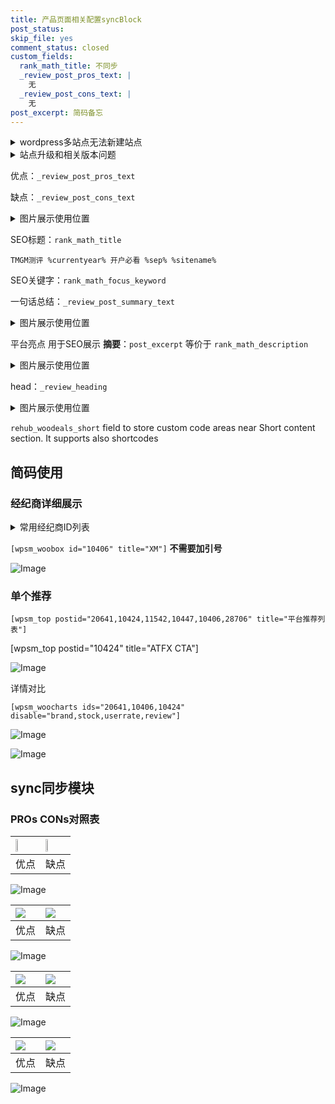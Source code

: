 ```yaml
---
title: 产品页面相关配置syncBlock
post_status: 
skip_file: yes
comment_status: closed
custom_fields:
  rank_math_title: 不同步
  _review_post_pros_text: |
    无
  _review_post_cons_text: |
    无
post_excerpt: 简码备忘
---
```

<details><summary>wordpress多站点无法新建站点</summary>

<li>和报错需要清理cookies一样的原因</li>
<li>wp-config.php里面<code>define( 'SUBDOMAIN_INSTALL', false );//子域名安装</code></li>
<li>新建子站点是用<code>define( 'SUBDOMAIN_INSTALL', true);//子域名安装</code> 完成以后，改成<code>false</code></li>
</details>

<details><summary>站点升级和相关版本问题</summary>

<p>wordpress：5.9.9
woocommerce：7.5.1
出现问题的地方：主题选项里面>><strong>Product layout >>compact style</strong></p>
<p>如何出现没有用过的字段 导致无法保存。先导出配置 然后进行修改，后面再次恢复即可。</p>
<p>出现部分字段无法显示时，需要返回默认布局后，对产品进行保存就好了。</p>
<p></p>
</details>

优点：`_review_post_pros_text`

缺点：`_review_post_cons_text`

<details><summary>图片展示使用位置</summary>

<img src="https://prod-files-secure.s3.us-west-2.amazonaws.com/39ed1227-6d7d-4570-be36-9ccd4a2c4241/f51d3d83-55d4-4bdf-9604-f37ec77ab556/Untitled.png?X-Amz-Algorithm=AWS4-HMAC-SHA256&X-Amz-Content-Sha256=UNSIGNED-PAYLOAD&X-Amz-Credential=ASIAZI2LB466WNIUMG77%2F20250528%2Fus-west-2%2Fs3%2Faws4_request&X-Amz-Date=20250528T105520Z&X-Amz-Expires=3600&X-Amz-Security-Token=IQoJb3JpZ2luX2VjEKv%2F%2F%2F%2F%2F%2F%2F%2F%2F%2FwEaCXVzLXdlc3QtMiJHMEUCIQCwGvghq2GPMQdnzZXqSua3UVb1%2FhQxkSmXpbAXAm24JAIgJShCklXRNtzcBkA9EajIPCBk%2FO90%2FPKOJMFB5Q6aniUq%2FwMIdBAAGgw2Mzc0MjMxODM4MDUiDFRxN2uULrRVuZNbFCrcA5G136tCQhXUdFfT2inN4qiSFF5fletWUzxh%2Bg7dVvsm9jX9lixbUa0d2PeTxzzn0zCm3sjFpCGTOJXSufBYYa63mg1MVQCCL0BnwMGE79RrUOXinMZQp70MjXwTuS3gDttDWwU%2BXcSJdq9EtIaflCed9XejTZh0u8AnV6Q3m9bKHjWbxO2L%2FnV3q%2FMoOg4KseCa8xDfAIL7XH%2FUSlmqwwMJCBJhTYSDMU8Bo6GoXl03lWOYZXLeb1IECv7ZQeJwbAiCcnO4Xd4XYOzptNfhoLxOpJA1BUuOHQkTfT8Xpw0NyhuYfh3lnNiGVPk5yUuKVXxIDS44ohNn9%2B4xU3B%2Flx1OG0zhNgy1MJYdUF%2FTNAv4W7INLOb6LqYFQC4kA9D9iy1teGPQUAU4mG5M%2Ba%2F7YmgI7myd3X%2BfKfMzb60pWTV5yokucrdv2lqcwBo%2BbxDa5QAq%2Fq7cbI%2F3OZ7Im1x6tZ0yKN3h3a7pjcS4S7f%2BSgziHAqEMPXEyEzlm8jt%2BB%2Fze%2F9YqsQiBXdEghkAmB%2Bwgh7XmW1siYqqPpQoJ4osvqIusdT9jYeAjuRu%2Bx8%2Fo5UWFvG656gG5CNDonbQuFJHbBlHVl%2FQzPBSjt0a3lECsdxNzYOVLS%2BS1iQgQNCrMLjL28EGOqUBHoCu5s5eP8gyn6SSFAV3xYr6uw8aJnKxoBEbP%2FQa3UTNVvLvKC8ObPkk6S5MxdHfIzbwx27d1eIlW905qqec0ZF9%2BXGe6qBH39tokHf5TF%2BB2AA9lao0iqCWOMMuY08Hbasq6I%2BhAfMSk4ePHmfInzQI0Ezr9jllNkD9M7FKT0JpzbjpcwEk6WyvvkIVRAvMrua2wL5Zo%2FawBLfaf%2B%2Fc4%2B7y2doK&X-Amz-Signature=f070c177897b3b20a7555ace531d28bda1c062ee8d244b7ac59c4bb0f91b11ed&X-Amz-SignedHeaders=host&x-id=GetObject" alt="Image">
</details>

SEO标题：`rank_math_title`

`TMGM测评 %currentyear% 开户必看 %sep% %sitename%`

SEO关键字：`rank_math_focus_keyword`

一句话总结：`_review_post_summary_text`

<details><summary>图片展示使用位置</summary>

<img src="https://prod-files-secure.s3.us-west-2.amazonaws.com/39ed1227-6d7d-4570-be36-9ccd4a2c4241/4b96a922-296c-4f4e-8630-d1c870cbce01/Untitled.png?X-Amz-Algorithm=AWS4-HMAC-SHA256&X-Amz-Content-Sha256=UNSIGNED-PAYLOAD&X-Amz-Credential=ASIAZI2LB4666S2PLPZW%2F20250528%2Fus-west-2%2Fs3%2Faws4_request&X-Amz-Date=20250528T105520Z&X-Amz-Expires=3600&X-Amz-Security-Token=IQoJb3JpZ2luX2VjEKv%2F%2F%2F%2F%2F%2F%2F%2F%2F%2FwEaCXVzLXdlc3QtMiJIMEYCIQCjwd1h6eAcAtJStEBOYS0u6LkKLmGUMucDSmGaV9L5VwIhALXSMDdnR3xwYeiYtpztC7VSwhR3ZvdrTezj2QCXmW6yKv8DCHQQABoMNjM3NDIzMTgzODA1IgxSqTm4HbBIl%2BYeAhsq3AMn2OqsKz11X%2FGas3QioD33JP5NkRw%2F%2FzaXMYANL%2BAZoYaAJSYTNz11hS6Pi01HBodKIIeihduZDoXQh0ajhVJKgNJitGzIFuB7v1G3qM8svNvUZcqPyvdUeDs0aRejRFwVb33G0Ad%2FU%2BIo9budc6wss8643JBYMAizNH%2Bevump0WaP531QHEkoBZLAIkS2Ha8Jd99E5si1E%2F6gD3aLQA9%2BAc%2FUtQB8LmqIApAnlLzaOZlyX8GpH35ZHOhUIrxAG0EKikEKOWh3Qc9cqs0kS902sU%2FvdMj9407NyUyscBs5VyvxjVH2R88%2F9nWuEu7cVdSVsYTdQ0GWERRXHw%2FBxk5krSUPRnQL3nYMGL2oVf%2FpgCkHZ%2BdMhJ2dVCFmyVf88Op8ce6a%2BweRrUDlsjxOg57sogKQt%2BYjBS7NL7EkVucnK48%2FEeG0Hb%2BWzyzfYsMo1xSv%2FKp82RBYu1HChavGtuWy%2BQwmX%2FTXT9cmqILLA3K%2BClrA7gGOlTfBvA8EAOsdmGzTa677exUoJfJIptBaJUrw0w96OEv6G0bD2yC%2BGCAtPbubKPaJ4RXNhNAQ9FhXGcZ79GvJx%2FFCX88blAP2ujpY7%2F%2BoEzhbi2hIsjwbpEuw4jusihev0yJs6PE9KDDAy9vBBjqkAehbmhkmVzR2ygWs71rP6NpsachSC4cimNFk1Wy0nvlcU4HZGQroMer48m9St4t50L2H9XcYPKO2py%2FXXBlHk1Wnh7UUuiT%2F3D%2FU%2FptTLhEunaHOYVsEeIS%2BRbSbin5KPWVhr5WlIUpnGG1jiW1jDPKULYG378Uteymkg1dqpq2vmGfj9ELeHtif6hQgq52urNIsLOHmk%2F5Cs4dJz1KoD1v6tGLQ&X-Amz-Signature=e6627fb1ec9657957e24192b0fb91f0359edb3d0cd0b11b75c583abf8417d19d&X-Amz-SignedHeaders=host&x-id=GetObject" alt="Image">
</details>

平台亮点 用于SEO展示 **摘要**：`post_excerpt`  等价于 `rank_math_description`

<details><summary>图片展示使用位置</summary>

<img src="https://prod-files-secure.s3.us-west-2.amazonaws.com/39ed1227-6d7d-4570-be36-9ccd4a2c4241/1ee11f63-b60a-4dfe-a7a7-d58ff23b5d88/Untitled.png?X-Amz-Algorithm=AWS4-HMAC-SHA256&X-Amz-Content-Sha256=UNSIGNED-PAYLOAD&X-Amz-Credential=ASIAZI2LB466XGVJFTI3%2F20250528%2Fus-west-2%2Fs3%2Faws4_request&X-Amz-Date=20250528T105520Z&X-Amz-Expires=3600&X-Amz-Security-Token=IQoJb3JpZ2luX2VjEKv%2F%2F%2F%2F%2F%2F%2F%2F%2F%2FwEaCXVzLXdlc3QtMiJIMEYCIQDMjl1VrImkQWm%2F0ILi704bq3fpjK81zGzd49500ZwLdwIhALM14ZGETwxbyb%2F7JDnW6%2FkrE64W1YVOthPAONBYSPqoKv8DCHQQABoMNjM3NDIzMTgzODA1IgyemleOm7o3%2Bi4yI6Yq3APNi4brQBuqJhjhk%2B657k1xxDWmR%2BiMXMMTeiQqWXZapmJIdDSBx%2BpVu%2Bp7CyWJCEZAR6KqxXqXW%2BIYckimG%2BZ75l3efi%2BtyuAcW2dO8%2Bb6rpAKf5OX0qb5IUytn%2F%2FgIh9sA6VkovTwYitwhYiCGBTNjSpFd0wE33AytLICFNepHNl%2F8i7%2FyxFi%2B3jOadZCeblIOAIs0XDUhWqglqDJGkD42MfqxwN2s3CYMVVOMI2tKZpV2zTlsr1hDB6OfYXaPXBlmcrIw1XqgeeJ9tRslazVmxwUJnnJvNdxKdrlHwZmlFNykUp8DbiYNMM3jQNcTarDg5YxyG6Sj2yKkjEgsCr07dXrzvheEeJlLoPOPhf%2BpslZEAZykmrnhAwTEt3JFZQm%2FZV6AOYSfPVP6bRCUE5uJY9VP4gv0VBrESggaHYPwzGjnWEk6mcQ5ctkEBZAA%2F7fAS5hdG%2B96mbcoqd6lXCm2nDm%2FhE%2BqIm7Un1rxrB0w4DmNAP2RtR5FDw6bi5t%2B5UGDQyJTmfsmi8FU3nYxZzHyiLAMUwy4K3qahhMftmjvz9JSLPLShpx7cqj8nKhK%2BPYyo7r2371xVXKGtzonOjhVQXIao1rRtukL%2FnOReDo0uSKTAlQGpPXlcvl3jDfy9vBBjqkAch%2BwQziu%2Fi%2BPqZXiHNUHMrZWK%2FWHCQpRRBQf1nyqIath2n%2FG4TcEvG2XoQ331l%2B2uNqCLb2FxROdwnSM3y0XpBf1Cfy6Hi9JkCFy9v8Xl3bVYtV0J2r3cAmsT3FfsgfJgmwESHt%2BphdeWKxdTyBDT6FKlkW%2FzGRYRUDn1RRnyXbPTSch3FZUtX6I%2FxlemDpZSlxV0Vxxh4U2fVjcXUw7EMyFGF1&X-Amz-Signature=9a546f67d7157770d5704e55dec17e4f38bdee4288d50c3eb9e4fdef11c490bd&X-Amz-SignedHeaders=host&x-id=GetObject" alt="Image">
<img src="https://prod-files-secure.s3.us-west-2.amazonaws.com/39ed1227-6d7d-4570-be36-9ccd4a2c4241/ad4118b5-78d8-4fbe-801e-3b29b5d99c01/Untitled.png?X-Amz-Algorithm=AWS4-HMAC-SHA256&X-Amz-Content-Sha256=UNSIGNED-PAYLOAD&X-Amz-Credential=ASIAZI2LB466XGVJFTI3%2F20250528%2Fus-west-2%2Fs3%2Faws4_request&X-Amz-Date=20250528T105520Z&X-Amz-Expires=3600&X-Amz-Security-Token=IQoJb3JpZ2luX2VjEKv%2F%2F%2F%2F%2F%2F%2F%2F%2F%2FwEaCXVzLXdlc3QtMiJIMEYCIQDMjl1VrImkQWm%2F0ILi704bq3fpjK81zGzd49500ZwLdwIhALM14ZGETwxbyb%2F7JDnW6%2FkrE64W1YVOthPAONBYSPqoKv8DCHQQABoMNjM3NDIzMTgzODA1IgyemleOm7o3%2Bi4yI6Yq3APNi4brQBuqJhjhk%2B657k1xxDWmR%2BiMXMMTeiQqWXZapmJIdDSBx%2BpVu%2Bp7CyWJCEZAR6KqxXqXW%2BIYckimG%2BZ75l3efi%2BtyuAcW2dO8%2Bb6rpAKf5OX0qb5IUytn%2F%2FgIh9sA6VkovTwYitwhYiCGBTNjSpFd0wE33AytLICFNepHNl%2F8i7%2FyxFi%2B3jOadZCeblIOAIs0XDUhWqglqDJGkD42MfqxwN2s3CYMVVOMI2tKZpV2zTlsr1hDB6OfYXaPXBlmcrIw1XqgeeJ9tRslazVmxwUJnnJvNdxKdrlHwZmlFNykUp8DbiYNMM3jQNcTarDg5YxyG6Sj2yKkjEgsCr07dXrzvheEeJlLoPOPhf%2BpslZEAZykmrnhAwTEt3JFZQm%2FZV6AOYSfPVP6bRCUE5uJY9VP4gv0VBrESggaHYPwzGjnWEk6mcQ5ctkEBZAA%2F7fAS5hdG%2B96mbcoqd6lXCm2nDm%2FhE%2BqIm7Un1rxrB0w4DmNAP2RtR5FDw6bi5t%2B5UGDQyJTmfsmi8FU3nYxZzHyiLAMUwy4K3qahhMftmjvz9JSLPLShpx7cqj8nKhK%2BPYyo7r2371xVXKGtzonOjhVQXIao1rRtukL%2FnOReDo0uSKTAlQGpPXlcvl3jDfy9vBBjqkAch%2BwQziu%2Fi%2BPqZXiHNUHMrZWK%2FWHCQpRRBQf1nyqIath2n%2FG4TcEvG2XoQ331l%2B2uNqCLb2FxROdwnSM3y0XpBf1Cfy6Hi9JkCFy9v8Xl3bVYtV0J2r3cAmsT3FfsgfJgmwESHt%2BphdeWKxdTyBDT6FKlkW%2FzGRYRUDn1RRnyXbPTSch3FZUtX6I%2FxlemDpZSlxV0Vxxh4U2fVjcXUw7EMyFGF1&X-Amz-Signature=f3b2c0aa7202089a72f45267b8d93aaad948c9359bdcf6a3f8b298774828becc&X-Amz-SignedHeaders=host&x-id=GetObject" alt="Image">
<img src="https://prod-files-secure.s3.us-west-2.amazonaws.com/39ed1227-6d7d-4570-be36-9ccd4a2c4241/a38cf7c9-a79c-4b64-9e94-13589fe0758b/Untitled.png?X-Amz-Algorithm=AWS4-HMAC-SHA256&X-Amz-Content-Sha256=UNSIGNED-PAYLOAD&X-Amz-Credential=ASIAZI2LB466XGVJFTI3%2F20250528%2Fus-west-2%2Fs3%2Faws4_request&X-Amz-Date=20250528T105520Z&X-Amz-Expires=3600&X-Amz-Security-Token=IQoJb3JpZ2luX2VjEKv%2F%2F%2F%2F%2F%2F%2F%2F%2F%2FwEaCXVzLXdlc3QtMiJIMEYCIQDMjl1VrImkQWm%2F0ILi704bq3fpjK81zGzd49500ZwLdwIhALM14ZGETwxbyb%2F7JDnW6%2FkrE64W1YVOthPAONBYSPqoKv8DCHQQABoMNjM3NDIzMTgzODA1IgyemleOm7o3%2Bi4yI6Yq3APNi4brQBuqJhjhk%2B657k1xxDWmR%2BiMXMMTeiQqWXZapmJIdDSBx%2BpVu%2Bp7CyWJCEZAR6KqxXqXW%2BIYckimG%2BZ75l3efi%2BtyuAcW2dO8%2Bb6rpAKf5OX0qb5IUytn%2F%2FgIh9sA6VkovTwYitwhYiCGBTNjSpFd0wE33AytLICFNepHNl%2F8i7%2FyxFi%2B3jOadZCeblIOAIs0XDUhWqglqDJGkD42MfqxwN2s3CYMVVOMI2tKZpV2zTlsr1hDB6OfYXaPXBlmcrIw1XqgeeJ9tRslazVmxwUJnnJvNdxKdrlHwZmlFNykUp8DbiYNMM3jQNcTarDg5YxyG6Sj2yKkjEgsCr07dXrzvheEeJlLoPOPhf%2BpslZEAZykmrnhAwTEt3JFZQm%2FZV6AOYSfPVP6bRCUE5uJY9VP4gv0VBrESggaHYPwzGjnWEk6mcQ5ctkEBZAA%2F7fAS5hdG%2B96mbcoqd6lXCm2nDm%2FhE%2BqIm7Un1rxrB0w4DmNAP2RtR5FDw6bi5t%2B5UGDQyJTmfsmi8FU3nYxZzHyiLAMUwy4K3qahhMftmjvz9JSLPLShpx7cqj8nKhK%2BPYyo7r2371xVXKGtzonOjhVQXIao1rRtukL%2FnOReDo0uSKTAlQGpPXlcvl3jDfy9vBBjqkAch%2BwQziu%2Fi%2BPqZXiHNUHMrZWK%2FWHCQpRRBQf1nyqIath2n%2FG4TcEvG2XoQ331l%2B2uNqCLb2FxROdwnSM3y0XpBf1Cfy6Hi9JkCFy9v8Xl3bVYtV0J2r3cAmsT3FfsgfJgmwESHt%2BphdeWKxdTyBDT6FKlkW%2FzGRYRUDn1RRnyXbPTSch3FZUtX6I%2FxlemDpZSlxV0Vxxh4U2fVjcXUw7EMyFGF1&X-Amz-Signature=501c0d25b2b2da901d4230416c772620757159187f3acbd8a41e6eacdf118614&X-Amz-SignedHeaders=host&x-id=GetObject" alt="Image">
<img src="https://prod-files-secure.s3.us-west-2.amazonaws.com/39ed1227-6d7d-4570-be36-9ccd4a2c4241/7da6fc1e-d2ac-42ae-8c75-cb5749aa18f6/Untitled.png?X-Amz-Algorithm=AWS4-HMAC-SHA256&X-Amz-Content-Sha256=UNSIGNED-PAYLOAD&X-Amz-Credential=ASIAZI2LB466XGVJFTI3%2F20250528%2Fus-west-2%2Fs3%2Faws4_request&X-Amz-Date=20250528T105520Z&X-Amz-Expires=3600&X-Amz-Security-Token=IQoJb3JpZ2luX2VjEKv%2F%2F%2F%2F%2F%2F%2F%2F%2F%2FwEaCXVzLXdlc3QtMiJIMEYCIQDMjl1VrImkQWm%2F0ILi704bq3fpjK81zGzd49500ZwLdwIhALM14ZGETwxbyb%2F7JDnW6%2FkrE64W1YVOthPAONBYSPqoKv8DCHQQABoMNjM3NDIzMTgzODA1IgyemleOm7o3%2Bi4yI6Yq3APNi4brQBuqJhjhk%2B657k1xxDWmR%2BiMXMMTeiQqWXZapmJIdDSBx%2BpVu%2Bp7CyWJCEZAR6KqxXqXW%2BIYckimG%2BZ75l3efi%2BtyuAcW2dO8%2Bb6rpAKf5OX0qb5IUytn%2F%2FgIh9sA6VkovTwYitwhYiCGBTNjSpFd0wE33AytLICFNepHNl%2F8i7%2FyxFi%2B3jOadZCeblIOAIs0XDUhWqglqDJGkD42MfqxwN2s3CYMVVOMI2tKZpV2zTlsr1hDB6OfYXaPXBlmcrIw1XqgeeJ9tRslazVmxwUJnnJvNdxKdrlHwZmlFNykUp8DbiYNMM3jQNcTarDg5YxyG6Sj2yKkjEgsCr07dXrzvheEeJlLoPOPhf%2BpslZEAZykmrnhAwTEt3JFZQm%2FZV6AOYSfPVP6bRCUE5uJY9VP4gv0VBrESggaHYPwzGjnWEk6mcQ5ctkEBZAA%2F7fAS5hdG%2B96mbcoqd6lXCm2nDm%2FhE%2BqIm7Un1rxrB0w4DmNAP2RtR5FDw6bi5t%2B5UGDQyJTmfsmi8FU3nYxZzHyiLAMUwy4K3qahhMftmjvz9JSLPLShpx7cqj8nKhK%2BPYyo7r2371xVXKGtzonOjhVQXIao1rRtukL%2FnOReDo0uSKTAlQGpPXlcvl3jDfy9vBBjqkAch%2BwQziu%2Fi%2BPqZXiHNUHMrZWK%2FWHCQpRRBQf1nyqIath2n%2FG4TcEvG2XoQ331l%2B2uNqCLb2FxROdwnSM3y0XpBf1Cfy6Hi9JkCFy9v8Xl3bVYtV0J2r3cAmsT3FfsgfJgmwESHt%2BphdeWKxdTyBDT6FKlkW%2FzGRYRUDn1RRnyXbPTSch3FZUtX6I%2FxlemDpZSlxV0Vxxh4U2fVjcXUw7EMyFGF1&X-Amz-Signature=60989ea938b77cc4522e7c9692dbd11f228057382592b5f1366e3d2e61be79ca&X-Amz-SignedHeaders=host&x-id=GetObject" alt="Image">
<img src="https://prod-files-secure.s3.us-west-2.amazonaws.com/39ed1227-6d7d-4570-be36-9ccd4a2c4241/7e97f40a-eaee-47f5-b2f9-475f96808fa7/Untitled.png?X-Amz-Algorithm=AWS4-HMAC-SHA256&X-Amz-Content-Sha256=UNSIGNED-PAYLOAD&X-Amz-Credential=ASIAZI2LB466XGVJFTI3%2F20250528%2Fus-west-2%2Fs3%2Faws4_request&X-Amz-Date=20250528T105520Z&X-Amz-Expires=3600&X-Amz-Security-Token=IQoJb3JpZ2luX2VjEKv%2F%2F%2F%2F%2F%2F%2F%2F%2F%2FwEaCXVzLXdlc3QtMiJIMEYCIQDMjl1VrImkQWm%2F0ILi704bq3fpjK81zGzd49500ZwLdwIhALM14ZGETwxbyb%2F7JDnW6%2FkrE64W1YVOthPAONBYSPqoKv8DCHQQABoMNjM3NDIzMTgzODA1IgyemleOm7o3%2Bi4yI6Yq3APNi4brQBuqJhjhk%2B657k1xxDWmR%2BiMXMMTeiQqWXZapmJIdDSBx%2BpVu%2Bp7CyWJCEZAR6KqxXqXW%2BIYckimG%2BZ75l3efi%2BtyuAcW2dO8%2Bb6rpAKf5OX0qb5IUytn%2F%2FgIh9sA6VkovTwYitwhYiCGBTNjSpFd0wE33AytLICFNepHNl%2F8i7%2FyxFi%2B3jOadZCeblIOAIs0XDUhWqglqDJGkD42MfqxwN2s3CYMVVOMI2tKZpV2zTlsr1hDB6OfYXaPXBlmcrIw1XqgeeJ9tRslazVmxwUJnnJvNdxKdrlHwZmlFNykUp8DbiYNMM3jQNcTarDg5YxyG6Sj2yKkjEgsCr07dXrzvheEeJlLoPOPhf%2BpslZEAZykmrnhAwTEt3JFZQm%2FZV6AOYSfPVP6bRCUE5uJY9VP4gv0VBrESggaHYPwzGjnWEk6mcQ5ctkEBZAA%2F7fAS5hdG%2B96mbcoqd6lXCm2nDm%2FhE%2BqIm7Un1rxrB0w4DmNAP2RtR5FDw6bi5t%2B5UGDQyJTmfsmi8FU3nYxZzHyiLAMUwy4K3qahhMftmjvz9JSLPLShpx7cqj8nKhK%2BPYyo7r2371xVXKGtzonOjhVQXIao1rRtukL%2FnOReDo0uSKTAlQGpPXlcvl3jDfy9vBBjqkAch%2BwQziu%2Fi%2BPqZXiHNUHMrZWK%2FWHCQpRRBQf1nyqIath2n%2FG4TcEvG2XoQ331l%2B2uNqCLb2FxROdwnSM3y0XpBf1Cfy6Hi9JkCFy9v8Xl3bVYtV0J2r3cAmsT3FfsgfJgmwESHt%2BphdeWKxdTyBDT6FKlkW%2FzGRYRUDn1RRnyXbPTSch3FZUtX6I%2FxlemDpZSlxV0Vxxh4U2fVjcXUw7EMyFGF1&X-Amz-Signature=1147ba880c4617394967a35e992ee72e489a11733f7654acf69a851fe0c1d0c6&X-Amz-SignedHeaders=host&x-id=GetObject" alt="Image">
</details>

head：`_review_heading`

<details><summary>图片展示使用位置</summary>

<img src="https://prod-files-secure.s3.us-west-2.amazonaws.com/39ed1227-6d7d-4570-be36-9ccd4a2c4241/3a4650ad-9887-415c-889a-edd51fa54f27/Untitled.png?X-Amz-Algorithm=AWS4-HMAC-SHA256&X-Amz-Content-Sha256=UNSIGNED-PAYLOAD&X-Amz-Credential=ASIAZI2LB466Q4SZYUX6%2F20250528%2Fus-west-2%2Fs3%2Faws4_request&X-Amz-Date=20250528T105520Z&X-Amz-Expires=3600&X-Amz-Security-Token=IQoJb3JpZ2luX2VjEKv%2F%2F%2F%2F%2F%2F%2F%2F%2F%2FwEaCXVzLXdlc3QtMiJGMEQCIFShVL0OjdgmDFpCsYXn8g%2F9lE9cLJzBEFXPKbant4d1AiBqhUigmojSUQAytX4M3%2BiCWmTAlSS6j4RVsAU%2B5VM40Cr%2FAwh0EAAaDDYzNzQyMzE4MzgwNSIMZzUrC2vDPKgcyFVuKtwDNBfOJrRiAX0tUGhiSvftLuaeKELPR2P3CYGDPzfRhWGjbLwmhR%2FKKAXhlPtJkVtH6P2VXia9vzJQQPecXZTudm%2FsQ0kAd8TQOu1qZkTwnL%2BYLEPiBI%2BSNXsIfkorsIYoVgz%2F5y51XTc8GifblP7mF9%2F3b9EFqqr%2B96insG8sdNrYEe9AwyJOJlOIyIPpqxf9994b3sJiT5PMiKYr1Y0NmgaAOdvc0xW%2FdduXt6%2B%2FcpWy48ET8mApA1HE8rdfRZhgwZQVhOv74jkuVD%2FK6CaOFbefzsa3xW2hyrq0CtPrHg1btvICKvPDRvI8Fcf6buuaEe5zyrRk5lqEBmiNpzUL7AIX6OxUCyfSJn%2FGtGeQHuGYlaTXNeI7TEsidILZuRfFjRU6Eh4pr6vuaBX2D94yGDwx6ZhRBpR8uJMvTharnsTLIJooa3kuYdS2BirHsZYI9lOYR31KWv5YpKVrpkB0rj8%2B1RG2%2BLLDq1xqk2PI7cG0HDkoinoQ8vCZQbl%2BFCSenyQtGQsi9Tk3J21dQqhCZoK6JVg%2F8ZHC0M%2Be3jQPn6NuXENOXeboFoVlOzbH%2Fdkc7fDF8YmH1q%2BZbm83uJVX3G6K8zrWLlfDRBgIr7h0Y319CJUKeU6365Rajrcw9MvbwQY6pgFyAfQvqW%2BwLe%2BdMSNMSWz73vOvLvn1NYmT05uwtz9yiyu%2BeaimF6inCi1SwZmtcwMN7dA7pBhQruMnNA40QOhHGHQ%2FA6tnBDB9WOLk4DVsNhkf7w4T06YmT5EozFpFysloJt9pozuGSXe1m0rD9PEOSk632HevWGs2bQuoNLvX80%2FvkZ0eiWuabmcVYxPNhWU6bePZcREpX19DVOhFnVhSAgjpSC1e&X-Amz-Signature=7e89e7b55065ae1b578fd5b6f95cac99252a8b565576ca5e148b895b69050294&X-Amz-SignedHeaders=host&x-id=GetObject" alt="Image">
</details>

`rehub_woodeals_short`	field to store custom code areas near Short content section. It supports also shortcodes



## 简码使用

### 经纪商详细展示

<details><summary>常用经纪商ID列表</summary>

<pre><code class="php">嘉盛 ===> 20641  [wpsm_woobox id="20641" title="嘉盛"]
易信easymarkets ===> 11542  [wpsm_woobox id="11542" title="易信easymarkets"]
ATFX外汇 ===> 10424  [wpsm_woobox id="10424" title="ATFX"]
XM ===> 10406  [wpsm_woobox id="10406" title="XM"]
TMGM ===> 29622  [wpsm_woobox id="29622" title="TMGM"]
HYCM ===> 10447  [wpsm_woobox id="10447" title="HYCM"]
fpmarkets澳福外汇 ===> 20639  [wpsm_woobox id="20639" title="fpmarkets澳福外汇"]</code></pre>
</details>

`[wpsm_woobox id="10406" title="XM"]` **不需要加引号**

![Image](https://prod-files-secure.s3.us-west-2.amazonaws.com/39ed1227-6d7d-4570-be36-9ccd4a2c4241/4f898f9d-0fa7-4e43-acd3-ac6bc7be575a/Untitled.png?X-Amz-Algorithm=AWS4-HMAC-SHA256&X-Amz-Content-Sha256=UNSIGNED-PAYLOAD&X-Amz-Credential=ASIAZI2LB4665R72RBKP%2F20250528%2Fus-west-2%2Fs3%2Faws4_request&X-Amz-Date=20250528T105518Z&X-Amz-Expires=3600&X-Amz-Security-Token=IQoJb3JpZ2luX2VjEKv%2F%2F%2F%2F%2F%2F%2F%2F%2F%2FwEaCXVzLXdlc3QtMiJHMEUCIGxzshIpkYU6rPt6AH5sIRob51HT2Cy3d9qac38JGFViAiEA4vjqGIfOl72W53j1Gebv7WQTWmL8hOD9RGvTi7Wl2Vcq%2FwMIdBAAGgw2Mzc0MjMxODM4MDUiDM8F5OfkdM82QQ054yrcAwsQt%2F%2FJjH46IHWPi6s%2FK9DDS7RCKjn2MrH9jVvwizcmWaxM6KpMKyZbDTcA4ZYhxJon19EdccTMqnSkqeGpzUfzkJP1g8q%2FUxabSEgJ1PUquQY3f9QbGaPqAJ58PjWuhovPBEfzQhYxBIiAF72ORjhohqNmtnQ7XYVgXCQU3CoAxQ62TtoLLesyQd95uNNlzupcgcTPwFkejZJE%2BKpAiH%2BIeBB3lVPCE4UFG3DlUmAZwZ1hCif7V5IR4QQ5%2FZvt6zkyPtKRT%2FVMvZ%2B7R07hu1nSu8gAVsoBZyNuu%2FAc4ZgMcTbP8r%2Fi9o50%2BSbKO5LPbSQUrlF88PFvof33WxzY7byVS4hqOJSnKGGatqi2TVRoShka8UX0l2wAzlqlGeQtzpgs5VL%2FPfYJCBIG0MpKz6C%2BDv9Wt4oFkgozVWHNXgp9LnZP9MUGWmA8a3va%2FZPIZaPIM5Dm7rslESlQ8nKut7y0l289ZSmNvFTHFI3AoVGHcPxGGKXJ3xixH2ktn69z4F2JMGrMGvZW87LUSMeaDM58GlOtLPcj5rnCoft6hepMupUyyg1RFgctGwghBpXphXRWHHuxlL4N247dYP6vOInuiM6FYXmkYqDiQvCEb6LXx%2B9M7qgGubEqdK7PMIrM28EGOqUBuWi8STu0nmsfCNarDb0qN5KI5XGIDKPtzDS2ohxYG5h9xhXht6P6XsqmGMTkllnFRxK74wlIMMQMB%2FVXgPs%2B2XkzyTKl7B1l35wvI1JXhW0kKoQimrh9%2BESE57Y%2BapVenalDFF9HdEwNChdW0cZNE5CGJHBZDtCN5mLJwKpF%2BVG7UdxYbQ%2BxlPIupmOzbc32%2ByxYVTn2zBCrE7rnIRIFeqOnlHyw&X-Amz-Signature=b41086b7d48a0e472f8f114b5225b0e9b63e70d13c5f945ef0424f0b2c1231c3&X-Amz-SignedHeaders=host&x-id=GetObject)

### 单个推荐
`[wpsm_top postid="20641,10424,11542,10447,10406,28706" title="平台推荐列表"]`

[wpsm_top postid="10424" title="ATFX CTA"]

![Image](https://prod-files-secure.s3.us-west-2.amazonaws.com/39ed1227-6d7d-4570-be36-9ccd4a2c4241/5ac620dc-51a8-48b6-b55d-91f47299193c/Untitled.png?X-Amz-Algorithm=AWS4-HMAC-SHA256&X-Amz-Content-Sha256=UNSIGNED-PAYLOAD&X-Amz-Credential=ASIAZI2LB4665R72RBKP%2F20250528%2Fus-west-2%2Fs3%2Faws4_request&X-Amz-Date=20250528T105518Z&X-Amz-Expires=3600&X-Amz-Security-Token=IQoJb3JpZ2luX2VjEKv%2F%2F%2F%2F%2F%2F%2F%2F%2F%2FwEaCXVzLXdlc3QtMiJHMEUCIGxzshIpkYU6rPt6AH5sIRob51HT2Cy3d9qac38JGFViAiEA4vjqGIfOl72W53j1Gebv7WQTWmL8hOD9RGvTi7Wl2Vcq%2FwMIdBAAGgw2Mzc0MjMxODM4MDUiDM8F5OfkdM82QQ054yrcAwsQt%2F%2FJjH46IHWPi6s%2FK9DDS7RCKjn2MrH9jVvwizcmWaxM6KpMKyZbDTcA4ZYhxJon19EdccTMqnSkqeGpzUfzkJP1g8q%2FUxabSEgJ1PUquQY3f9QbGaPqAJ58PjWuhovPBEfzQhYxBIiAF72ORjhohqNmtnQ7XYVgXCQU3CoAxQ62TtoLLesyQd95uNNlzupcgcTPwFkejZJE%2BKpAiH%2BIeBB3lVPCE4UFG3DlUmAZwZ1hCif7V5IR4QQ5%2FZvt6zkyPtKRT%2FVMvZ%2B7R07hu1nSu8gAVsoBZyNuu%2FAc4ZgMcTbP8r%2Fi9o50%2BSbKO5LPbSQUrlF88PFvof33WxzY7byVS4hqOJSnKGGatqi2TVRoShka8UX0l2wAzlqlGeQtzpgs5VL%2FPfYJCBIG0MpKz6C%2BDv9Wt4oFkgozVWHNXgp9LnZP9MUGWmA8a3va%2FZPIZaPIM5Dm7rslESlQ8nKut7y0l289ZSmNvFTHFI3AoVGHcPxGGKXJ3xixH2ktn69z4F2JMGrMGvZW87LUSMeaDM58GlOtLPcj5rnCoft6hepMupUyyg1RFgctGwghBpXphXRWHHuxlL4N247dYP6vOInuiM6FYXmkYqDiQvCEb6LXx%2B9M7qgGubEqdK7PMIrM28EGOqUBuWi8STu0nmsfCNarDb0qN5KI5XGIDKPtzDS2ohxYG5h9xhXht6P6XsqmGMTkllnFRxK74wlIMMQMB%2FVXgPs%2B2XkzyTKl7B1l35wvI1JXhW0kKoQimrh9%2BESE57Y%2BapVenalDFF9HdEwNChdW0cZNE5CGJHBZDtCN5mLJwKpF%2BVG7UdxYbQ%2BxlPIupmOzbc32%2ByxYVTn2zBCrE7rnIRIFeqOnlHyw&X-Amz-Signature=00ab348c16441c3359a28f8dd639454c99af0c3f9c5f83381f86b6286825b5d9&X-Amz-SignedHeaders=host&x-id=GetObject)

详情对比

`[wpsm_woocharts ids="20641,10406,10424" disable="brand,stock,userrate,review"]`

![Image](https://prod-files-secure.s3.us-west-2.amazonaws.com/39ed1227-6d7d-4570-be36-9ccd4a2c4241/bf3ba45f-b9f3-4295-8aef-b4a495fd25f4/Untitled.png?X-Amz-Algorithm=AWS4-HMAC-SHA256&X-Amz-Content-Sha256=UNSIGNED-PAYLOAD&X-Amz-Credential=ASIAZI2LB4665R72RBKP%2F20250528%2Fus-west-2%2Fs3%2Faws4_request&X-Amz-Date=20250528T105518Z&X-Amz-Expires=3600&X-Amz-Security-Token=IQoJb3JpZ2luX2VjEKv%2F%2F%2F%2F%2F%2F%2F%2F%2F%2FwEaCXVzLXdlc3QtMiJHMEUCIGxzshIpkYU6rPt6AH5sIRob51HT2Cy3d9qac38JGFViAiEA4vjqGIfOl72W53j1Gebv7WQTWmL8hOD9RGvTi7Wl2Vcq%2FwMIdBAAGgw2Mzc0MjMxODM4MDUiDM8F5OfkdM82QQ054yrcAwsQt%2F%2FJjH46IHWPi6s%2FK9DDS7RCKjn2MrH9jVvwizcmWaxM6KpMKyZbDTcA4ZYhxJon19EdccTMqnSkqeGpzUfzkJP1g8q%2FUxabSEgJ1PUquQY3f9QbGaPqAJ58PjWuhovPBEfzQhYxBIiAF72ORjhohqNmtnQ7XYVgXCQU3CoAxQ62TtoLLesyQd95uNNlzupcgcTPwFkejZJE%2BKpAiH%2BIeBB3lVPCE4UFG3DlUmAZwZ1hCif7V5IR4QQ5%2FZvt6zkyPtKRT%2FVMvZ%2B7R07hu1nSu8gAVsoBZyNuu%2FAc4ZgMcTbP8r%2Fi9o50%2BSbKO5LPbSQUrlF88PFvof33WxzY7byVS4hqOJSnKGGatqi2TVRoShka8UX0l2wAzlqlGeQtzpgs5VL%2FPfYJCBIG0MpKz6C%2BDv9Wt4oFkgozVWHNXgp9LnZP9MUGWmA8a3va%2FZPIZaPIM5Dm7rslESlQ8nKut7y0l289ZSmNvFTHFI3AoVGHcPxGGKXJ3xixH2ktn69z4F2JMGrMGvZW87LUSMeaDM58GlOtLPcj5rnCoft6hepMupUyyg1RFgctGwghBpXphXRWHHuxlL4N247dYP6vOInuiM6FYXmkYqDiQvCEb6LXx%2B9M7qgGubEqdK7PMIrM28EGOqUBuWi8STu0nmsfCNarDb0qN5KI5XGIDKPtzDS2ohxYG5h9xhXht6P6XsqmGMTkllnFRxK74wlIMMQMB%2FVXgPs%2B2XkzyTKl7B1l35wvI1JXhW0kKoQimrh9%2BESE57Y%2BapVenalDFF9HdEwNChdW0cZNE5CGJHBZDtCN5mLJwKpF%2BVG7UdxYbQ%2BxlPIupmOzbc32%2ByxYVTn2zBCrE7rnIRIFeqOnlHyw&X-Amz-Signature=0dab84672b2c00e065c8832c5e2bfc612d04f392dc7ddb4f094a286b55e40ea0&X-Amz-SignedHeaders=host&x-id=GetObject)

![Image](https://prod-files-secure.s3.us-west-2.amazonaws.com/39ed1227-6d7d-4570-be36-9ccd4a2c4241/30bc56ef-f383-4b48-9768-2ebc9e436ec0/Untitled.png?X-Amz-Algorithm=AWS4-HMAC-SHA256&X-Amz-Content-Sha256=UNSIGNED-PAYLOAD&X-Amz-Credential=ASIAZI2LB4665R72RBKP%2F20250528%2Fus-west-2%2Fs3%2Faws4_request&X-Amz-Date=20250528T105518Z&X-Amz-Expires=3600&X-Amz-Security-Token=IQoJb3JpZ2luX2VjEKv%2F%2F%2F%2F%2F%2F%2F%2F%2F%2FwEaCXVzLXdlc3QtMiJHMEUCIGxzshIpkYU6rPt6AH5sIRob51HT2Cy3d9qac38JGFViAiEA4vjqGIfOl72W53j1Gebv7WQTWmL8hOD9RGvTi7Wl2Vcq%2FwMIdBAAGgw2Mzc0MjMxODM4MDUiDM8F5OfkdM82QQ054yrcAwsQt%2F%2FJjH46IHWPi6s%2FK9DDS7RCKjn2MrH9jVvwizcmWaxM6KpMKyZbDTcA4ZYhxJon19EdccTMqnSkqeGpzUfzkJP1g8q%2FUxabSEgJ1PUquQY3f9QbGaPqAJ58PjWuhovPBEfzQhYxBIiAF72ORjhohqNmtnQ7XYVgXCQU3CoAxQ62TtoLLesyQd95uNNlzupcgcTPwFkejZJE%2BKpAiH%2BIeBB3lVPCE4UFG3DlUmAZwZ1hCif7V5IR4QQ5%2FZvt6zkyPtKRT%2FVMvZ%2B7R07hu1nSu8gAVsoBZyNuu%2FAc4ZgMcTbP8r%2Fi9o50%2BSbKO5LPbSQUrlF88PFvof33WxzY7byVS4hqOJSnKGGatqi2TVRoShka8UX0l2wAzlqlGeQtzpgs5VL%2FPfYJCBIG0MpKz6C%2BDv9Wt4oFkgozVWHNXgp9LnZP9MUGWmA8a3va%2FZPIZaPIM5Dm7rslESlQ8nKut7y0l289ZSmNvFTHFI3AoVGHcPxGGKXJ3xixH2ktn69z4F2JMGrMGvZW87LUSMeaDM58GlOtLPcj5rnCoft6hepMupUyyg1RFgctGwghBpXphXRWHHuxlL4N247dYP6vOInuiM6FYXmkYqDiQvCEb6LXx%2B9M7qgGubEqdK7PMIrM28EGOqUBuWi8STu0nmsfCNarDb0qN5KI5XGIDKPtzDS2ohxYG5h9xhXht6P6XsqmGMTkllnFRxK74wlIMMQMB%2FVXgPs%2B2XkzyTKl7B1l35wvI1JXhW0kKoQimrh9%2BESE57Y%2BapVenalDFF9HdEwNChdW0cZNE5CGJHBZDtCN5mLJwKpF%2BVG7UdxYbQ%2BxlPIupmOzbc32%2ByxYVTn2zBCrE7rnIRIFeqOnlHyw&X-Amz-Signature=4acc418d7f8594312a5169e0842dfba4a8240efdc987b78a9d7fea7aca8b1326&X-Amz-SignedHeaders=host&x-id=GetObject)

## sync同步模块

### PROs CONs对照表

| <img src="https://cdn.ifttt.fun/gh/jarlin8/OSS@main/icons/customize/pros.svg" height="auto" width="37.3%"> | <img src="https://cdn.ifttt.fun/gh/jarlin8/OSS@main/icons/customize/cons.svg" height="auto" width="28.8%"> |
| :--- | :--- |
| 优点 | 缺点 |

![Image](https://prod-files-secure.s3.us-west-2.amazonaws.com/39ed1227-6d7d-4570-be36-9ccd4a2c4241/8742b755-dfb5-4004-9a5f-d6e561664bd8/Untitled.png?X-Amz-Algorithm=AWS4-HMAC-SHA256&X-Amz-Content-Sha256=UNSIGNED-PAYLOAD&X-Amz-Credential=ASIAZI2LB4665R72RBKP%2F20250528%2Fus-west-2%2Fs3%2Faws4_request&X-Amz-Date=20250528T105518Z&X-Amz-Expires=3600&X-Amz-Security-Token=IQoJb3JpZ2luX2VjEKv%2F%2F%2F%2F%2F%2F%2F%2F%2F%2FwEaCXVzLXdlc3QtMiJHMEUCIGxzshIpkYU6rPt6AH5sIRob51HT2Cy3d9qac38JGFViAiEA4vjqGIfOl72W53j1Gebv7WQTWmL8hOD9RGvTi7Wl2Vcq%2FwMIdBAAGgw2Mzc0MjMxODM4MDUiDM8F5OfkdM82QQ054yrcAwsQt%2F%2FJjH46IHWPi6s%2FK9DDS7RCKjn2MrH9jVvwizcmWaxM6KpMKyZbDTcA4ZYhxJon19EdccTMqnSkqeGpzUfzkJP1g8q%2FUxabSEgJ1PUquQY3f9QbGaPqAJ58PjWuhovPBEfzQhYxBIiAF72ORjhohqNmtnQ7XYVgXCQU3CoAxQ62TtoLLesyQd95uNNlzupcgcTPwFkejZJE%2BKpAiH%2BIeBB3lVPCE4UFG3DlUmAZwZ1hCif7V5IR4QQ5%2FZvt6zkyPtKRT%2FVMvZ%2B7R07hu1nSu8gAVsoBZyNuu%2FAc4ZgMcTbP8r%2Fi9o50%2BSbKO5LPbSQUrlF88PFvof33WxzY7byVS4hqOJSnKGGatqi2TVRoShka8UX0l2wAzlqlGeQtzpgs5VL%2FPfYJCBIG0MpKz6C%2BDv9Wt4oFkgozVWHNXgp9LnZP9MUGWmA8a3va%2FZPIZaPIM5Dm7rslESlQ8nKut7y0l289ZSmNvFTHFI3AoVGHcPxGGKXJ3xixH2ktn69z4F2JMGrMGvZW87LUSMeaDM58GlOtLPcj5rnCoft6hepMupUyyg1RFgctGwghBpXphXRWHHuxlL4N247dYP6vOInuiM6FYXmkYqDiQvCEb6LXx%2B9M7qgGubEqdK7PMIrM28EGOqUBuWi8STu0nmsfCNarDb0qN5KI5XGIDKPtzDS2ohxYG5h9xhXht6P6XsqmGMTkllnFRxK74wlIMMQMB%2FVXgPs%2B2XkzyTKl7B1l35wvI1JXhW0kKoQimrh9%2BESE57Y%2BapVenalDFF9HdEwNChdW0cZNE5CGJHBZDtCN5mLJwKpF%2BVG7UdxYbQ%2BxlPIupmOzbc32%2ByxYVTn2zBCrE7rnIRIFeqOnlHyw&X-Amz-Signature=6f37132725389bb7d7f0a5d1d1417350380d3ae142411fe0fe0de14e1bf0b2e7&X-Amz-SignedHeaders=host&x-id=GetObject)

| <img src="https://cdn.ifttt.fun/gh/jarlin8/OSS@main/icons/customize/pros1.svg" height="auto"> | <img src="https://cdn.ifttt.fun/gh/jarlin8/OSS@main/icons/customize/cons1.svg" height="auto"> |
| :--- | :--- |
| 优点 | 缺点 |

![Image](https://prod-files-secure.s3.us-west-2.amazonaws.com/39ed1227-6d7d-4570-be36-9ccd4a2c4241/806358f8-c9c4-4e17-bb35-c6c76a5397a5/Untitled.png?X-Amz-Algorithm=AWS4-HMAC-SHA256&X-Amz-Content-Sha256=UNSIGNED-PAYLOAD&X-Amz-Credential=ASIAZI2LB4665R72RBKP%2F20250528%2Fus-west-2%2Fs3%2Faws4_request&X-Amz-Date=20250528T105518Z&X-Amz-Expires=3600&X-Amz-Security-Token=IQoJb3JpZ2luX2VjEKv%2F%2F%2F%2F%2F%2F%2F%2F%2F%2FwEaCXVzLXdlc3QtMiJHMEUCIGxzshIpkYU6rPt6AH5sIRob51HT2Cy3d9qac38JGFViAiEA4vjqGIfOl72W53j1Gebv7WQTWmL8hOD9RGvTi7Wl2Vcq%2FwMIdBAAGgw2Mzc0MjMxODM4MDUiDM8F5OfkdM82QQ054yrcAwsQt%2F%2FJjH46IHWPi6s%2FK9DDS7RCKjn2MrH9jVvwizcmWaxM6KpMKyZbDTcA4ZYhxJon19EdccTMqnSkqeGpzUfzkJP1g8q%2FUxabSEgJ1PUquQY3f9QbGaPqAJ58PjWuhovPBEfzQhYxBIiAF72ORjhohqNmtnQ7XYVgXCQU3CoAxQ62TtoLLesyQd95uNNlzupcgcTPwFkejZJE%2BKpAiH%2BIeBB3lVPCE4UFG3DlUmAZwZ1hCif7V5IR4QQ5%2FZvt6zkyPtKRT%2FVMvZ%2B7R07hu1nSu8gAVsoBZyNuu%2FAc4ZgMcTbP8r%2Fi9o50%2BSbKO5LPbSQUrlF88PFvof33WxzY7byVS4hqOJSnKGGatqi2TVRoShka8UX0l2wAzlqlGeQtzpgs5VL%2FPfYJCBIG0MpKz6C%2BDv9Wt4oFkgozVWHNXgp9LnZP9MUGWmA8a3va%2FZPIZaPIM5Dm7rslESlQ8nKut7y0l289ZSmNvFTHFI3AoVGHcPxGGKXJ3xixH2ktn69z4F2JMGrMGvZW87LUSMeaDM58GlOtLPcj5rnCoft6hepMupUyyg1RFgctGwghBpXphXRWHHuxlL4N247dYP6vOInuiM6FYXmkYqDiQvCEb6LXx%2B9M7qgGubEqdK7PMIrM28EGOqUBuWi8STu0nmsfCNarDb0qN5KI5XGIDKPtzDS2ohxYG5h9xhXht6P6XsqmGMTkllnFRxK74wlIMMQMB%2FVXgPs%2B2XkzyTKl7B1l35wvI1JXhW0kKoQimrh9%2BESE57Y%2BapVenalDFF9HdEwNChdW0cZNE5CGJHBZDtCN5mLJwKpF%2BVG7UdxYbQ%2BxlPIupmOzbc32%2ByxYVTn2zBCrE7rnIRIFeqOnlHyw&X-Amz-Signature=e19a740f2c827848a52004f1f36621f9d2504476aa4f2b73577e623562a784ed&X-Amz-SignedHeaders=host&x-id=GetObject)

| <img src="https://cdn.ifttt.fun/gh/jarlin8/OSS@main/icons/customize/pros2.svg" height="auto"> | <img src="https://cdn.ifttt.fun/gh/jarlin8/OSS@main/icons/customize/cons2.svg" height="auto"> |
| :--- | :--- |
| 优点 | 缺点 |

![Image](https://prod-files-secure.s3.us-west-2.amazonaws.com/39ed1227-6d7d-4570-be36-9ccd4a2c4241/a9245ec9-70dd-4005-b534-0d54315fc5f3/Untitled.png?X-Amz-Algorithm=AWS4-HMAC-SHA256&X-Amz-Content-Sha256=UNSIGNED-PAYLOAD&X-Amz-Credential=ASIAZI2LB4665R72RBKP%2F20250528%2Fus-west-2%2Fs3%2Faws4_request&X-Amz-Date=20250528T105518Z&X-Amz-Expires=3600&X-Amz-Security-Token=IQoJb3JpZ2luX2VjEKv%2F%2F%2F%2F%2F%2F%2F%2F%2F%2FwEaCXVzLXdlc3QtMiJHMEUCIGxzshIpkYU6rPt6AH5sIRob51HT2Cy3d9qac38JGFViAiEA4vjqGIfOl72W53j1Gebv7WQTWmL8hOD9RGvTi7Wl2Vcq%2FwMIdBAAGgw2Mzc0MjMxODM4MDUiDM8F5OfkdM82QQ054yrcAwsQt%2F%2FJjH46IHWPi6s%2FK9DDS7RCKjn2MrH9jVvwizcmWaxM6KpMKyZbDTcA4ZYhxJon19EdccTMqnSkqeGpzUfzkJP1g8q%2FUxabSEgJ1PUquQY3f9QbGaPqAJ58PjWuhovPBEfzQhYxBIiAF72ORjhohqNmtnQ7XYVgXCQU3CoAxQ62TtoLLesyQd95uNNlzupcgcTPwFkejZJE%2BKpAiH%2BIeBB3lVPCE4UFG3DlUmAZwZ1hCif7V5IR4QQ5%2FZvt6zkyPtKRT%2FVMvZ%2B7R07hu1nSu8gAVsoBZyNuu%2FAc4ZgMcTbP8r%2Fi9o50%2BSbKO5LPbSQUrlF88PFvof33WxzY7byVS4hqOJSnKGGatqi2TVRoShka8UX0l2wAzlqlGeQtzpgs5VL%2FPfYJCBIG0MpKz6C%2BDv9Wt4oFkgozVWHNXgp9LnZP9MUGWmA8a3va%2FZPIZaPIM5Dm7rslESlQ8nKut7y0l289ZSmNvFTHFI3AoVGHcPxGGKXJ3xixH2ktn69z4F2JMGrMGvZW87LUSMeaDM58GlOtLPcj5rnCoft6hepMupUyyg1RFgctGwghBpXphXRWHHuxlL4N247dYP6vOInuiM6FYXmkYqDiQvCEb6LXx%2B9M7qgGubEqdK7PMIrM28EGOqUBuWi8STu0nmsfCNarDb0qN5KI5XGIDKPtzDS2ohxYG5h9xhXht6P6XsqmGMTkllnFRxK74wlIMMQMB%2FVXgPs%2B2XkzyTKl7B1l35wvI1JXhW0kKoQimrh9%2BESE57Y%2BapVenalDFF9HdEwNChdW0cZNE5CGJHBZDtCN5mLJwKpF%2BVG7UdxYbQ%2BxlPIupmOzbc32%2ByxYVTn2zBCrE7rnIRIFeqOnlHyw&X-Amz-Signature=a2e62729ba03975ab070f24f522b64214c2fc5b3c3193371f255a808a145d382&X-Amz-SignedHeaders=host&x-id=GetObject)

| <img src="https://cdn.ifttt.fun/gh/jarlin8/OSS@main/icons/customize/pros3.svg" height="auto"> | <img src="https://cdn.ifttt.fun/gh/jarlin8/OSS@main/icons/customize/cons3.svg" height="auto"> |
| :--- | :--- |
| 优点 | 缺点 |

![Image](https://prod-files-secure.s3.us-west-2.amazonaws.com/39ed1227-6d7d-4570-be36-9ccd4a2c4241/e1e580a2-2e5c-4780-9ff4-19c318fc2284/Untitled.png?X-Amz-Algorithm=AWS4-HMAC-SHA256&X-Amz-Content-Sha256=UNSIGNED-PAYLOAD&X-Amz-Credential=ASIAZI2LB4665R72RBKP%2F20250528%2Fus-west-2%2Fs3%2Faws4_request&X-Amz-Date=20250528T105518Z&X-Amz-Expires=3600&X-Amz-Security-Token=IQoJb3JpZ2luX2VjEKv%2F%2F%2F%2F%2F%2F%2F%2F%2F%2FwEaCXVzLXdlc3QtMiJHMEUCIGxzshIpkYU6rPt6AH5sIRob51HT2Cy3d9qac38JGFViAiEA4vjqGIfOl72W53j1Gebv7WQTWmL8hOD9RGvTi7Wl2Vcq%2FwMIdBAAGgw2Mzc0MjMxODM4MDUiDM8F5OfkdM82QQ054yrcAwsQt%2F%2FJjH46IHWPi6s%2FK9DDS7RCKjn2MrH9jVvwizcmWaxM6KpMKyZbDTcA4ZYhxJon19EdccTMqnSkqeGpzUfzkJP1g8q%2FUxabSEgJ1PUquQY3f9QbGaPqAJ58PjWuhovPBEfzQhYxBIiAF72ORjhohqNmtnQ7XYVgXCQU3CoAxQ62TtoLLesyQd95uNNlzupcgcTPwFkejZJE%2BKpAiH%2BIeBB3lVPCE4UFG3DlUmAZwZ1hCif7V5IR4QQ5%2FZvt6zkyPtKRT%2FVMvZ%2B7R07hu1nSu8gAVsoBZyNuu%2FAc4ZgMcTbP8r%2Fi9o50%2BSbKO5LPbSQUrlF88PFvof33WxzY7byVS4hqOJSnKGGatqi2TVRoShka8UX0l2wAzlqlGeQtzpgs5VL%2FPfYJCBIG0MpKz6C%2BDv9Wt4oFkgozVWHNXgp9LnZP9MUGWmA8a3va%2FZPIZaPIM5Dm7rslESlQ8nKut7y0l289ZSmNvFTHFI3AoVGHcPxGGKXJ3xixH2ktn69z4F2JMGrMGvZW87LUSMeaDM58GlOtLPcj5rnCoft6hepMupUyyg1RFgctGwghBpXphXRWHHuxlL4N247dYP6vOInuiM6FYXmkYqDiQvCEb6LXx%2B9M7qgGubEqdK7PMIrM28EGOqUBuWi8STu0nmsfCNarDb0qN5KI5XGIDKPtzDS2ohxYG5h9xhXht6P6XsqmGMTkllnFRxK74wlIMMQMB%2FVXgPs%2B2XkzyTKl7B1l35wvI1JXhW0kKoQimrh9%2BESE57Y%2BapVenalDFF9HdEwNChdW0cZNE5CGJHBZDtCN5mLJwKpF%2BVG7UdxYbQ%2BxlPIupmOzbc32%2ByxYVTn2zBCrE7rnIRIFeqOnlHyw&X-Amz-Signature=e092bac3b4cd3060e43b07147b116de58f57c72e68cef5f308a1f9deb6872763&X-Amz-SignedHeaders=host&x-id=GetObject)